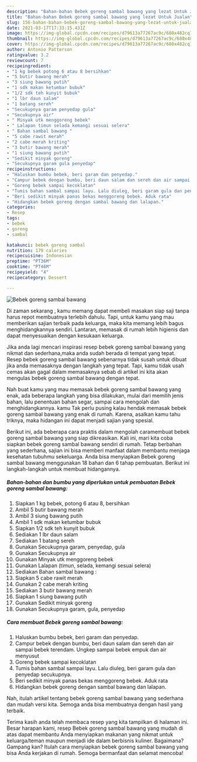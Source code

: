 ```yaml
---
description: "Bahan-bahan Bebek goreng sambal bawang yang lezat Untuk Jualan"
title: "Bahan-bahan Bebek goreng sambal bawang yang lezat Untuk Jualan"
slug: 156-bahan-bahan-bebek-goreng-sambal-bawang-yang-lezat-untuk-jualan
date: 2021-03-17T17:33:15.431Z
image: https://img-global.cpcdn.com/recipes/d79613a77267ac9c/680x482cq70/bebek-goreng-sambal-bawang-foto-resep-utama.jpg
thumbnail: https://img-global.cpcdn.com/recipes/d79613a77267ac9c/680x482cq70/bebek-goreng-sambal-bawang-foto-resep-utama.jpg
cover: https://img-global.cpcdn.com/recipes/d79613a77267ac9c/680x482cq70/bebek-goreng-sambal-bawang-foto-resep-utama.jpg
author: Antonio Patterson
ratingvalue: 3.2
reviewcount: 7
recipeingredient:
- "1 kg bebek potong 6 atau 8 bersihkan"
- "5 butir bawang merah"
- "3 siung bawang putih"
- "1 sdk makan ketumbar bubuk"
- "1/2 sdk teh kunyit bubuk"
- "1 lbr daun salam"
- "1 batang sereh"
- "Secukupnya garam penyedap gula"
- "Secukupnya air"
- " Minyak utk menggoreng bebek"
- " Lalapan timun selada kemangi sesuai selera"
- " Bahan sambal bawang "
- "5 cabe rawit merah"
- "2 cabe merah kriting"
- "3 butir bawang merah"
- "1 siung bawang putih"
- "Sedikit minyak goreng"
- "Secukupnya garam gula penyedap"
recipeinstructions:
- "Haluskan bumbu bebek, beri garam dan penyedap."
- "Campur bebek dengan bumbu, beri daun salam dan sereh dan air sampai bebek terendam. Ungkep sampai bebek empuk dan air menyusut"
- "Goreng bebek sampai kecoklatan"
- "Tumis bahan sambal sampai layu. Lalu diuleg, beri garam gula dan penyedap secukupnya."
- "Beri sedikit minyak panas bekas menggoreng bebek. Aduk rata"
- "Hidangkan bebek goreng dengan sambal bawang dan lalapan."
categories:
- Resep
tags:
- bebek
- goreng
- sambal

katakunci: bebek goreng sambal 
nutrition: 179 calories
recipecuisine: Indonesian
preptime: "PT36M"
cooktime: "PT46M"
recipeyield: "4"
recipecategory: Dessert

---
```



![Bebek goreng sambal bawang](https://img-global.cpcdn.com/recipes/d79613a77267ac9c/680x482cq70/bebek-goreng-sambal-bawang-foto-resep-utama.jpg)

Di zaman  sekarang , kamu memang dapat membeli masakan siap saji tanpa harus repot membuatnya terlebih dahulu. Tapi, untuk kamu yang mau memberikan sajian terbaik pada keluarga, maka kita memang lebih bagus menghidangkannya sendiri. Lantaran, memasak di rumah lebih higienis dan dapat menyesuaikan dengan kesukaan keluarga.

Jika anda lagi mencari inspirasi resep bebek goreng sambal bawang yang nikmat dan sederhana,maka anda sudah berada di tempat yang tepat. Resep bebek goreng sambal bawang  sebenarnya tidak susah untuk dibuat jika anda memasaknya dengan langkah yang tepat. Tapi, kamu tidak usah cemas akan gagal dalam memasaknya 
sebab di artikel ini kita akan mengulas bebek goreng sambal bawang dengan tepat.  



Nah buat kamu yang mau memasak bebek goreng sambal bawang yang enak, ada beberapa langkah yang bisa dilakukan, mulai dari memilih jenis bahan, lalu penentuan bahan segar, sampai cara mengolah dan menghidangkannya. kamu Tak perlu pusing kalau hendak memasak bebek goreng sambal bawang yang enak di rumah. Karena, asalkan kamu  tahu triknya, maka hidangan ini dapat menjadi sajian yang spesial.

Berikut ini, ada beberapa cara praktis  dalam mengolah caramembuat bebek goreng sambal bawang yang siap dikreasikan. Kali ini, mari kita coba siapkan bebek goreng sambal bawang sendiri di rumah. Tetap berbahan yang sederhana, sajian ini bisa memberi manfaat dalam membantu menjaga kesehatan tubuhmu sekeluarga. Anda bisa menyiapkan Bebek goreng sambal bawang menggunakan 18 bahan dan 6 tahap pembuatan. Berikut ini langkah-langkah untuk membuat hidangannya.

<!--inarticleads1-->

##### Bahan-bahan dan bumbu yang diperlukan untuk pembuatan Bebek goreng sambal bawang:

1. Siapkan 1 kg bebek, potong 6 atau 8, bersihkan
1. Ambil 5 butir bawang merah
1. Ambil 3 siung bawang putih
1. Ambil 1 sdk makan ketumbar bubuk
1. Siapkan 1/2 sdk teh kunyit bubuk
1. Sediakan 1 lbr daun salam
1. Sediakan 1 batang sereh
1. Gunakan Secukupnya garam, penyedap, gula
1. Gunakan Secukupnya air
1. Gunakan  Minyak utk menggoreng bebek
1. Gunakan  Lalapan (timun, selada, kemangi sesuai selera)
1. Sediakan  Bahan sambal bawang :
1. Siapkan 5 cabe rawit merah
1. Gunakan 2 cabe merah kriting
1. Sediakan 3 butir bawang merah
1. Siapkan 1 siung bawang putih
1. Gunakan Sedikit minyak goreng
1. Gunakan Secukupnya garam, gula, penyedap




<!--inarticleads2-->

##### Cara membuat Bebek goreng sambal bawang:

1. Haluskan bumbu bebek, beri garam dan penyedap.
1. Campur bebek dengan bumbu, beri daun salam dan sereh dan air sampai bebek terendam. Ungkep sampai bebek empuk dan air menyusut
1. Goreng bebek sampai kecoklatan
1. Tumis bahan sambal sampai layu. Lalu diuleg, beri garam gula dan penyedap secukupnya.
1. Beri sedikit minyak panas bekas menggoreng bebek. Aduk rata
1. Hidangkan bebek goreng dengan sambal bawang dan lalapan.




Nah, itulah artikel tentang  bebek goreng sambal bawang  yang sederhana dan mudah versi kita. Semoga anda bisa membuatnya dengan hasil yang terbaik. 

Terima kasih anda telah membaca resep yang kita tampilkan di halaman ini. Besar harapan kami, resep  Bebek goreng sambal bawang yang mudah di atas dapat membantu Anda menyiapkan makanan yang nikmat untuk keluarga/teman maupun menjadi ide dalam berbisnis kuliner. Bagaimana? Gampang kan? Itulah cara menyiapkan bebek goreng sambal bawang yang bisa Anda kerjakan di rumah. Semoga bermanfaat dan selamat mencoba!


